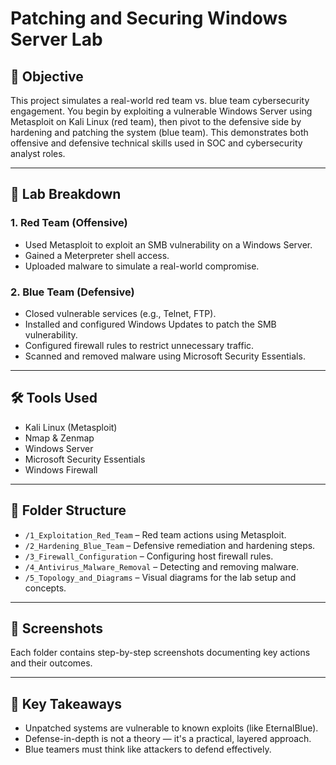 # Patching and Securing Windows Server Lab

## 🎯 Objective
This project simulates a real-world red team vs. blue team cybersecurity engagement. You begin by exploiting a vulnerable Windows Server using Metasploit on Kali Linux (red team), then pivot to the defensive side by hardening and patching the system (blue team). This demonstrates both offensive and defensive technical skills used in SOC and cybersecurity analyst roles.

---

## 🧪 Lab Breakdown

### 1. Red Team (Offensive)
- Used Metasploit to exploit an SMB vulnerability on a Windows Server.
- Gained a Meterpreter shell access.
- Uploaded malware to simulate a real-world compromise.

### 2. Blue Team (Defensive)
- Closed vulnerable services (e.g., Telnet, FTP).
- Installed and configured Windows Updates to patch the SMB vulnerability.
- Configured firewall rules to restrict unnecessary traffic.
- Scanned and removed malware using Microsoft Security Essentials.

---

## 🛠️ Tools Used
- Kali Linux (Metasploit)
- Nmap & Zenmap
- Windows Server
- Microsoft Security Essentials
- Windows Firewall

---

## 📂 Folder Structure

- `/1_Exploitation_Red_Team` – Red team actions using Metasploit.
- `/2_Hardening_Blue_Team` – Defensive remediation and hardening steps.
- `/3_Firewall_Configuration` – Configuring host firewall rules.
- `/4_Antivirus_Malware_Removal` – Detecting and removing malware.
- `/5_Topology_and_Diagrams` – Visual diagrams for the lab setup and concepts.

---

## 📸 Screenshots
Each folder contains step-by-step screenshots documenting key actions and their outcomes.

---

## 🧠 Key Takeaways
- Unpatched systems are vulnerable to known exploits (like EternalBlue).
- Defense-in-depth is not a theory — it's a practical, layered approach.
- Blue teamers must think like attackers to defend effectively.
